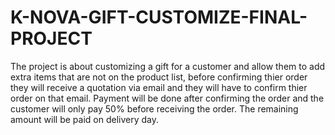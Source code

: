 # K-NOVA-GIFT-CUSTOMIZE-FINAL-PROJECT
The project is about customizing a gift for a customer and allow them to add extra items that are not on the product list, before confirming thier order they will receive a quotation via email and they will have to confirm thier order on that email.
Payment will be done after confirming the order and the customer will only pay 50% before receiving the order. The remaining amount will be paid on delivery day.
